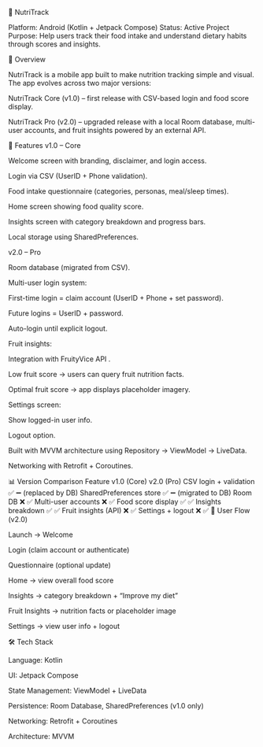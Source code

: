 🍎 NutriTrack

Platform: Android (Kotlin + Jetpack Compose)
Status: Active Project
Purpose: Help users track their food intake and understand dietary habits through scores and insights.

📌 Overview

NutriTrack is a mobile app built to make nutrition tracking simple and visual.
The app evolves across two major versions:

NutriTrack Core (v1.0) – first release with CSV-based login and food score display.

NutriTrack Pro (v2.0) – upgraded release with a local Room database, multi-user accounts, and fruit insights powered by an external API.

🚀 Features
v1.0 – Core

Welcome screen with branding, disclaimer, and login access.

Login via CSV (UserID + Phone validation).

Food intake questionnaire (categories, personas, meal/sleep times).

Home screen showing food quality score.

Insights screen with category breakdown and progress bars.

Local storage using SharedPreferences.

v2.0 – Pro

Room database (migrated from CSV).

Multi-user login system:

First-time login = claim account (UserID + Phone + set password).

Future logins = UserID + password.

Auto-login until explicit logout.

Fruit insights:

Integration with FruityVice API
.

Low fruit score → users can query fruit nutrition facts.

Optimal fruit score → app displays placeholder imagery.

Settings screen:

Show logged-in user info.

Logout option.

Built with MVVM architecture using Repository → ViewModel → LiveData.

Networking with Retrofit + Coroutines.

📊 Version Comparison
Feature	v1.0 (Core)	v2.0 (Pro)
CSV login + validation	✅	➖ (replaced by DB)
SharedPreferences store	✅	➖ (migrated to DB)
Room DB	❌	✅
Multi-user accounts	❌	✅
Food score display	✅	✅
Insights breakdown	✅	✅
Fruit insights (API)	❌	✅
Settings + logout	❌	✅
📱 User Flow (v2.0)

Launch → Welcome

Login (claim account or authenticate)

Questionnaire (optional update)

Home → view overall food score

Insights → category breakdown + “Improve my diet”

Fruit Insights → nutrition facts or placeholder image

Settings → view user info + logout

🛠️ Tech Stack

Language: Kotlin

UI: Jetpack Compose

State Management: ViewModel + LiveData

Persistence: Room Database, SharedPreferences (v1.0 only)

Networking: Retrofit + Coroutines

Architecture: MVVM
